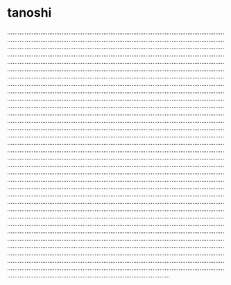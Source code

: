 # tanoshi
.........................................................................................................................................................................................................................................................................................................................................................................................................................................................................................................................................................................................................................................................................................................................................................................................................................................................................................................................................................................................................................................................................................................................................................................................................................................................................................................................................................................................................................................................................................................................................................................................................................................................................................................................................................................................................................................................................................................................................................................................................................................................................................................................................................................................................................................................................................................................................................................................................................................................................................................................................................................................................................................................................................................................................................................................................................................................................................................................................................................................................................................................................................................................................................................................................................................................................................................................................................................................................................................................................................................................................................................................................................................................................................................................................................................................................................................................................................................................................................................................................................................................................................................................................................................................................................................................................................................................................................